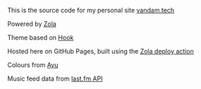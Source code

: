 This is the source code for my personal site [vandam.tech](https://vandam.tech)

Powered by [Zola](https://github.com/getzola/zola)

Theme based on [Hook](https://github.com/InputUsername/zola-hook)

Hosted here on GitHub Pages, built using the [Zola deploy action](https://github.com/shalzz/zola-deploy-action)

Colours from [Ayu](https://github.com/ayu-theme/ayu-colors)

Music feed data from [last.fm API](https://www.last.fm/api#getting-started)
